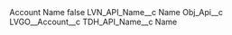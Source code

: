 <?xml version="1.0" encoding="UTF-8"?>
<CustomMetadata xmlns="http://soap.sforce.com/2006/04/metadata" xmlns:xsi="http://www.w3.org/2001/XMLSchema-instance" xmlns:xsd="http://www.w3.org/2001/XMLSchema">
    <label>Account Name</label>
    <protected>false</protected>
    <values>
        <field>LVN_API_Name__c</field>
        <value xsi:type="xsd:string">Name</value>
    </values>
    <values>
        <field>Obj_Api__c</field>
        <value xsi:type="xsd:string">LVGO__Account__c</value>
    </values>
    <values>
        <field>TDH_API_Name__c</field>
        <value xsi:type="xsd:string">Name</value>
    </values>
</CustomMetadata>

